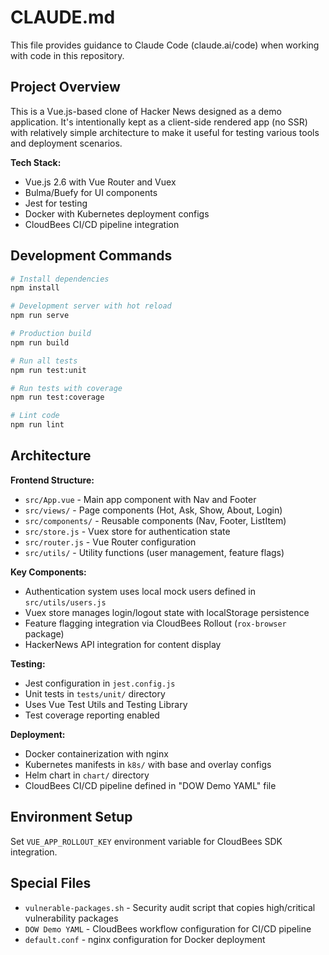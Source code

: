 # CLAUDE.md

This file provides guidance to Claude Code (claude.ai/code) when working with code in this repository.

## Project Overview

This is a Vue.js-based clone of Hacker News designed as a demo application. It's intentionally kept as a client-side rendered app (no SSR) with relatively simple architecture to make it useful for testing various tools and deployment scenarios.

**Tech Stack:**
- Vue.js 2.6 with Vue Router and Vuex
- Bulma/Buefy for UI components
- Jest for testing
- Docker with Kubernetes deployment configs
- CloudBees CI/CD pipeline integration

## Development Commands

```bash
# Install dependencies
npm install

# Development server with hot reload
npm run serve

# Production build
npm run build

# Run all tests
npm run test:unit

# Run tests with coverage
npm run test:coverage

# Lint code
npm run lint
```

## Architecture

**Frontend Structure:**
- `src/App.vue` - Main app component with Nav and Footer
- `src/views/` - Page components (Hot, Ask, Show, About, Login)
- `src/components/` - Reusable components (Nav, Footer, ListItem)
- `src/store.js` - Vuex store for authentication state
- `src/router.js` - Vue Router configuration
- `src/utils/` - Utility functions (user management, feature flags)

**Key Components:**
- Authentication system uses local mock users defined in `src/utils/users.js`
- Vuex store manages login/logout state with localStorage persistence
- Feature flagging integration via CloudBees Rollout (`rox-browser` package)
- HackerNews API integration for content display

**Testing:**
- Jest configuration in `jest.config.js`
- Unit tests in `tests/unit/` directory
- Uses Vue Test Utils and Testing Library
- Test coverage reporting enabled

**Deployment:**
- Docker containerization with nginx
- Kubernetes manifests in `k8s/` with base and overlay configs
- Helm chart in `chart/` directory
- CloudBees CI/CD pipeline defined in "DOW Demo YAML" file

## Environment Setup

Set `VUE_APP_ROLLOUT_KEY` environment variable for CloudBees SDK integration.

## Special Files

- `vulnerable-packages.sh` - Security audit script that copies high/critical vulnerability packages
- `DOW Demo YAML` - CloudBees workflow configuration for CI/CD pipeline
- `default.conf` - nginx configuration for Docker deployment